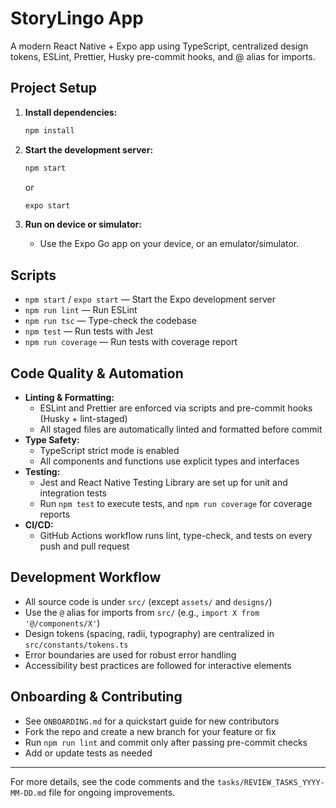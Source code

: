 # StoryLingo App

A modern React Native + Expo app using TypeScript, centralized design tokens, ESLint, Prettier, Husky pre-commit hooks, and @ alias for imports.

## Project Setup

1. **Install dependencies:**

   ```sh
   npm install
   ```

2. **Start the development server:**

   ```sh
   npm start
   ```

   or

   ```sh
   expo start
   ```

3. **Run on device or simulator:**
   - Use the Expo Go app on your device, or an emulator/simulator.

## Scripts

- `npm start` / `expo start` — Start the Expo development server
- `npm run lint` — Run ESLint
- `npm run tsc` — Type-check the codebase
- `npm test` — Run tests with Jest
- `npm run coverage` — Run tests with coverage report

## Code Quality & Automation

- **Linting & Formatting:**
  - ESLint and Prettier are enforced via scripts and pre-commit hooks (Husky + lint-staged)
  - All staged files are automatically linted and formatted before commit
- **Type Safety:**
  - TypeScript strict mode is enabled
  - All components and functions use explicit types and interfaces
- **Testing:**
  - Jest and React Native Testing Library are set up for unit and integration tests
  - Run `npm test` to execute tests, and `npm run coverage` for coverage reports
- **CI/CD:**
  - GitHub Actions workflow runs lint, type-check, and tests on every push and pull request

## Development Workflow

- All source code is under `src/` (except `assets/` and `designs/`)
- Use the `@` alias for imports from `src/` (e.g., `import X from '@/components/X'`)
- Design tokens (spacing, radii, typography) are centralized in `src/constants/tokens.ts`
- Error boundaries are used for robust error handling
- Accessibility best practices are followed for interactive elements

## Onboarding & Contributing

- See `ONBOARDING.md` for a quickstart guide for new contributors
- Fork the repo and create a new branch for your feature or fix
- Run `npm run lint` and commit only after passing pre-commit checks
- Add or update tests as needed

---

For more details, see the code comments and the `tasks/REVIEW_TASKS_YYYY-MM-DD.md` file for ongoing improvements.
